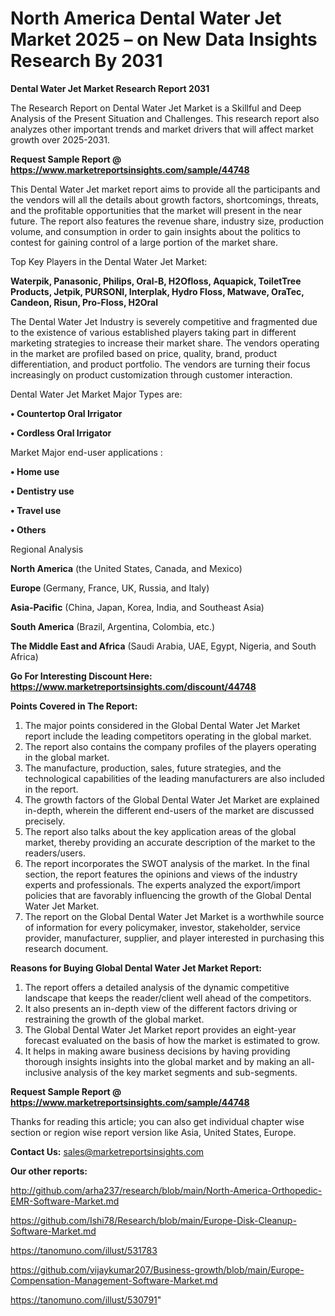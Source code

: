 # North America Dental Water Jet Market 2025 – on New Data Insights Research By 2031

<strong>Dental Water Jet Market Research Report 2031</strong>

The Research Report on Dental Water Jet Market is a Skillful and Deep Analysis of the Present Situation and Challenges. This research report also analyzes other important trends and market drivers that will affect market growth over 2025-2031.

<strong>Request Sample Report @ <a href=https://www.marketreportsinsights.com/sample/44748>https://www.marketreportsinsights.com/sample/44748</a></strong>

This Dental Water Jet market report aims to provide all the participants and the vendors will all the details about growth factors, shortcomings, threats, and the profitable opportunities that the market will present in the near future. The report also features the revenue share, industry size, production volume, and consumption in order to gain insights about the politics to contest for gaining control of a large portion of the market share.

Top Key Players in the Dental Water Jet Market:

<strong>Waterpik, Panasonic, Philips, Oral-B, H2Ofloss, Aquapick, ToiletTree Products, Jetpik, PURSONI, Interplak, Hydro Floss, Matwave, OraTec, Candeon, Risun, Pro-Floss, H2Oral</strong>

The Dental Water Jet Industry is severely competitive and fragmented due to the existence of various established players taking part in different marketing strategies to increase their market share. The vendors operating in the market are profiled based on price, quality, brand, product differentiation, and product portfolio. The vendors are turning their focus increasingly on product customization through customer interaction.

Dental Water Jet Market Major Types are:

<strong>•  Countertop Oral Irrigator

•  Cordless Oral Irrigator</strong>

Market Major end-user applications :

<strong>•  Home use

•  Dentistry use

•  Travel use

•  Others</strong>

Regional Analysis

</u><strong><b>North America</b></strong> (the United States, Canada, and Mexico)

<strong><b>Europe </b></strong>(Germany, France, UK, Russia, and Italy)

<strong><b>Asia-Pacific</b></strong> (China, Japan, Korea, India, and Southeast Asia)

<strong><b>South America</b></strong> (Brazil, Argentina, Colombia, etc.)

<strong><b>The Middle East and Africa</b></strong> (Saudi Arabia, UAE, Egypt, Nigeria, and South Africa)

<strong>Go For Interesting Discount Here: <a href=https://www.marketreportsinsights.com/discount/44748>https://www.marketreportsinsights.com/discount/44748</a></strong>

<strong>Points Covered in The Report:</strong>
<ol>
  <li>The major points considered in the Global Dental Water Jet Market report include the leading competitors operating in the global market.</li>
  <li>The report also contains the company profiles of the players operating in the global market.</li>
  <li>The manufacture, production, sales, future strategies, and the technological capabilities of the leading manufacturers are also included in the report.</li>
  <li>The growth factors of the Global Dental Water Jet Market are explained in-depth, wherein the different end-users of the market are discussed precisely.</li>
  <li>The report also talks about the key application areas of the global market, thereby providing an accurate description of the market to the readers/users.</li>
  <li>The report incorporates the SWOT analysis of the market. In the final section, the report features the opinions and views of the industry experts and professionals. The experts analyzed the export/import policies that are favorably influencing the growth of the Global Dental Water Jet Market.</li>
  <li>The report on the Global Dental Water Jet Market is a worthwhile source of information for every policymaker, investor, stakeholder, service provider, manufacturer, supplier, and player interested in purchasing this research document.</li>
</ol>
<strong>Reasons for Buying Global Dental Water Jet Market Report:</strong>

<ol>
  <li>The report offers a detailed analysis of the dynamic competitive landscape that keeps the reader/client well ahead of the competitors.</li>
  <li>It also presents an in-depth view of the different factors driving or restraining the growth of the global market.</li>
  <li>The Global Dental Water Jet Market report provides an eight-year forecast evaluated on the basis of how the market is estimated to grow.</li>
  <li>It helps in making aware business decisions by having providing thorough insights insights into the global market and by making an all-inclusive analysis of the key market segments and sub-segments.</li>
</ol>
<strong>Request Sample Report @ <a href=https://www.marketreportsinsights.com/sample/44748>https://www.marketreportsinsights.com/sample/44748</a></strong>


Thanks for reading this article; you can also get individual chapter wise section or region wise report version like Asia, United States, Europe.

<strong>Contact Us:</strong>
sales@marketreportsinsights.com

<strong>Our other reports:</strong>

<a href=http://github.com/arha237/research/blob/main/North-America-Orthopedic-EMR-Software-Market.md>http://github.com/arha237/research/blob/main/North-America-Orthopedic-EMR-Software-Market.md</a>

<a href=https://github.com/Ishi78/Research/blob/main/Europe-Disk-Cleanup-Software-Market.md>https://github.com/Ishi78/Research/blob/main/Europe-Disk-Cleanup-Software-Market.md</a>

<a href=https://tanomuno.com/illust/531783>https://tanomuno.com/illust/531783</a>

<a href=https://github.com/vijaykumar207/Business-growth/blob/main/Europe-Compensation-Management-Software-Market.md>https://github.com/vijaykumar207/Business-growth/blob/main/Europe-Compensation-Management-Software-Market.md</a>

<a href=https://tanomuno.com/illust/530791>https://tanomuno.com/illust/530791</a>"
